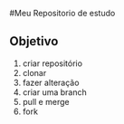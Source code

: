 #Meu Repositorio de estudo

## Objetivo
1. criar repositório 
2. clonar
3. fazer alteração
4. criar uma branch
5. pull e merge
6. fork

